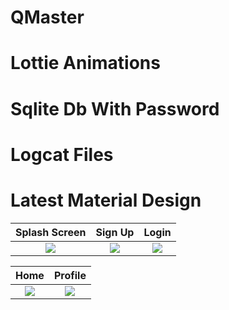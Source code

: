 # QMaster
# Lottie Animations
# Sqlite Db With Password
# Logcat Files 
# Latest Material Design 

 Splash Screen             |           Sign Up         |   Login
:-------------------------:|:-------------------------:|:-----------------------------------:
![](https://github.com/MahendharJakkula/QMaster/blob/master/Screenshot_1552372715.png)  |  ![](https://github.com/MahendharJakkula/QMaster/blob/master/Screenshot_1552372694.png) |  ![](https://github.com/MahendharJakkula/QMaster/blob/master/Screenshot_1552372701.png)

 Home                      |  Profile
:-------------------------:|:-------------------------:
![](https://github.com/MahendharJakkula/QMaster/blob/master/Screenshot_1552372686.png)  |  ![](https://github.com/MahendharJakkula/QMaster/blob/master/Screenshot_1552372707.png)






